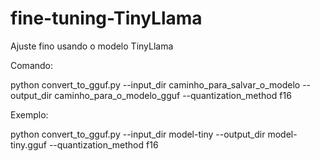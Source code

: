 # fine-tuning-TinyLlama

Ajuste fino usando o modelo TinyLlama

Comando:

python convert_to_gguf.py --input_dir caminho_para_salvar_o_modelo --output_dir caminho_para_o_modelo_gguf --quantization_method f16

Exemplo:

python convert_to_gguf.py --input_dir model-tiny --output_dir model-tiny.gguf --quantization_method f16
